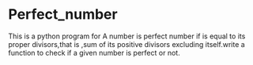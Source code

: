 # Perfect_number
This is a python program for A number is perfect number if is equal to its proper divisors,that is ,sum of its positive divisors excluding itself.write a function to check if a given number is perfect or not.
